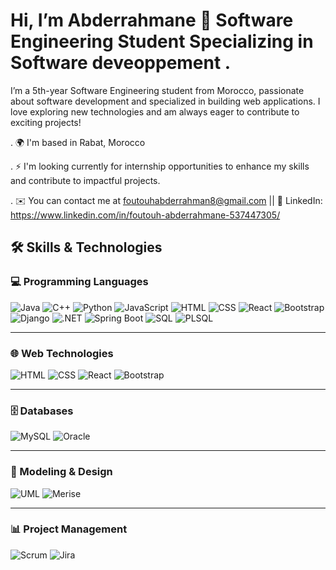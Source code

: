 # Hi, I’m Abderrahmane 👋                                                                                                                                                     Software Engineering Student Specializing in Software deveoppement . 

I’m a 5th-year Software Engineering student from Morocco, passionate about software development and specialized in building web applications. I love exploring new technologies  and am always eager to contribute to exciting projects!

. 🌍  I'm based in Rabat, Morocco

. ⚡  I'm looking currently for internship opportunities  to enhance my skills and contribute to impactful projects.

. ✉️  You can contact me at foutouhabderrahman8@gmail.com || 🔗 LinkedIn: https://www.linkedin.com/in/foutouh-abderrahmane-537447305/



## 🛠️ Skills & Technologies

### 💻 Programming Languages
![Java](https://img.shields.io/badge/Java-ED8B00?style=flat-square&logo=java&logoColor=white)
![C++](https://img.shields.io/badge/C++-00599C?style=flat-square&logo=c%2B%2B&logoColor=white)
![Python](https://img.shields.io/badge/Python-3776AB?style=flat-square&logo=python&logoColor=white)
![JavaScript](https://img.shields.io/badge/JavaScript-F7DF1E?style=flat-square&logo=javascript&logoColor=black)
![HTML](https://img.shields.io/badge/HTML5-E34F26?style=flat-square&logo=html5&logoColor=white)
![CSS](https://img.shields.io/badge/CSS3-1572B6?style=flat-square&logo=css3&logoColor=white)
![React](https://img.shields.io/badge/React-61DAFB?style=flat-square&logo=react&logoColor=black)
![Bootstrap](https://img.shields.io/badge/Bootstrap-7952B3?style=flat-square&logo=bootstrap&logoColor=white)
![Django](https://img.shields.io/badge/Django-092E20?style=flat-square&logo=django&logoColor=white)
![.NET](https://img.shields.io/badge/.NET-512BD4?style=flat-square&logo=dotnet&logoColor=white)
![Spring Boot](https://img.shields.io/badge/Spring%20Boot-6DB33F?style=flat-square&logo=spring&logoColor=white)
![SQL](https://img.shields.io/badge/SQL-4479A1?style=flat-square&logo=postgresql&logoColor=white)
![PLSQL](https://img.shields.io/badge/PLSQL-F80000?style=flat-square&logo=oracle&logoColor=white)

---

### 🌐 Web Technologies
![HTML](https://img.shields.io/badge/HTML5-E34F26?style=flat-square&logo=html5&logoColor=white)
![CSS](https://img.shields.io/badge/CSS3-1572B6?style=flat-square&logo=css3&logoColor=white)
![React](https://img.shields.io/badge/React-61DAFB?style=flat-square&logo=react&logoColor=black)
![Bootstrap](https://img.shields.io/badge/Bootstrap-7952B3?style=flat-square&logo=bootstrap&logoColor=white)

---

### 🗄️ Databases
![MySQL](https://img.shields.io/badge/MySQL-4479A1?style=flat-square&logo=mysql&logoColor=white)
![Oracle](https://img.shields.io/badge/Oracle-F80000?style=flat-square&logo=oracle&logoColor=white)

---

### 📐 Modeling & Design
![UML](https://img.shields.io/badge/UML-007396?style=flat-square&logo=plantuml&logoColor=white)
![Merise](https://img.shields.io/badge/Merise-FF6600?style=flat-square)

---

### 📊 Project Management
![Scrum](https://img.shields.io/badge/Scrum-1ABC9C?style=flat-square)
![Jira](https://img.shields.io/badge/Jira-0052CC?style=flat-square&logo=jira&logoColor=white)
